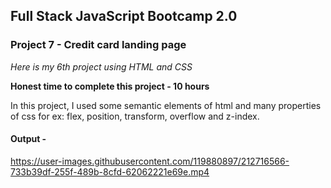 ## Full Stack JavaScript Bootcamp 2.0
### Project 7 - Credit card landing page

*Here is my 6th project using HTML and CSS*

**Honest time to complete this project - 10 hours**

In this project, I used some semantic elements of html and many properties of css for ex: flex, position, transform, overflow and z-index.

#### Output -


https://user-images.githubusercontent.com/119880897/212716566-733b39df-255f-489b-8cfd-62062221e69e.mp4


